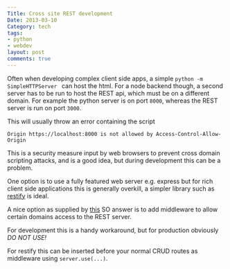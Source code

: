 ```yaml
---
Title: Cross site REST development
Date: 2013-03-10
Category: tech
tags:
- python
- webdev
layout: post
comments: true
---
```




Often when developing complex client side apps, a simple `python -m SimpleHTTPServer ` can host the html. For a node backend though, a second server has to be run to host the REST api, which must be on a different domain. For example the python server is on port `8000`, whereas the REST server is run on port `3000`.

<!--more-->

This will usually throw an error containing the script 

    Origin https://localhost:8000 is not allowed by Access-Control-Allow-Origin

This is a security measure input by web browsers to prevent cross domain scripting attacks, and is a good idea, but during development this can be a problem.

One option is to use a fully featured web server e.g. express but for rich client side applications this is generally overkill, a simpler library such as [restify](https://mcavage.github.com/node-restify/) is ideal.

A nice option as supplied by [this](https://stackoverflow.com/a/14187628/56711) SO answer is to add middleware to allow certain domains access to the REST server.



For development this is a handy workaround, but for production obviously *DO NOT USE!*

For restify this can be inserted before your normal CRUD routes as middleware using `server.use(...)`.
